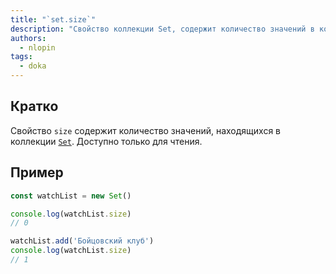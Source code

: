 ```yaml
---
title: "`set.size`"
description: "Свойство коллекции Set, содержит количество значений в коллекции"
authors:
  - nlopin
tags:
  - doka
---
```


## Кратко

Свойство `size` содержит количество значений, находящихся в коллекции [`Set`](/js/set). Доступно только для чтения.

## Пример

```js
const watchList = new Set()

console.log(watchList.size)
// 0

watchList.add('Бойцовский клуб')
console.log(watchList.size)
// 1
```
